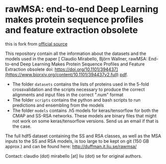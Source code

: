 # rawMSA: end-to-end Deep Learning makes protein sequence profiles and feature extraction obsolete

this is fork from [official source](https://bitbucket.org/clami66/rawmsa/src/master/)

This repository contain all the information about the datasets and the models used in the paper
 [ Claudio Mirabello, Björn Wallner, rawMSA: End-to-end Deep Learning Makes Protein Sequence Profiles and Feature Extraction obsolete doi: https://doi.org/10.1101/394437](https://www.biorxiv.org/content/10.1101/394437v2.full) 
 [pdf](https://www.biorxiv.org/content/10.1101/394437v2.full.pdf). 


 * The folder `datasets` contains the lists of proteins used in the 5-fold crossvalidation and the scripts necessary to produce the correct alignments and input files in the correct ".num" format
 * The folder `scripts` contains the python and bash scripts to run predictions and ensembling from the models
 * The folder `models` contains .h5 models for keras/tensorflow for both the CMAP and SS-RSA networks. These models are binary files that might not work on some keras/tensorflow versions. Send us an email if that is the case.

The full hdf5 dataset containing the SS and RSA classes, as well as the MSA inputs to the SS and RSA models, is too large to be kept on git (150 GB approx.) and can be found here: http://duffman.it.liu.se/rawmsa/

Contact: claudio (dot) mirabello [at] liu (dot) se for original authors. 
